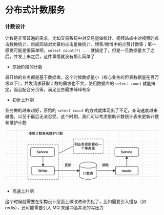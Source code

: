 # 分布式计数服务



### 计数设计

计数是非常普遍的需求，比如交易系统中对交易量做统计、视频站点中对视频的点击数做统计、新闻网站对文章的点击量做统计、博客/微博中的点赞计数等；第一感觉可能是很简单啊，`select count(*) ...` 就搞定了，但是一旦数据量大了之后，并发上来之后，这件事情就没有那么简单了

* 原始阶段的计数

最开始的业务都是基于数据库，这个时候数据量小（核心业务的但表数据量在百万级以下），并发请求获取计数的需求也不大，使用数据库的 `select count` 就能搞定，而且配合分页等，满足业务需求绰绰有余

* 初步上升期

业务做的越来越好，原始的 `select count` 的方式就体现出了不足，查询速度越来越慢，以至于最后无法忍受。这个时期，我们可以考虑借助计数统计表来更新计数和维护计数

![&#x8BA1;&#x6570;&#x8868;](../../.gitbook/assets/image%20%2839%29.png)

* 高速上升期

这个时候就需要在架构设计层面上做改进和优化了，比如需要引入缓存（如redis），还可能需要引入 MQ 来缓冲高并发的写压力



